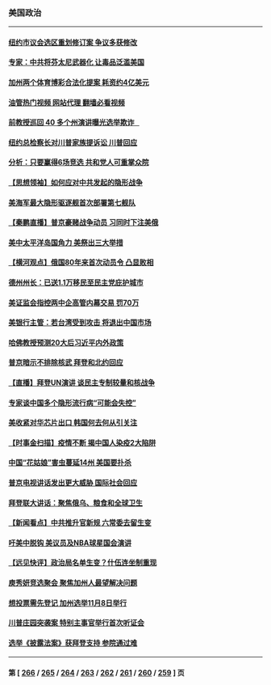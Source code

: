 ### 美国政治
---
#### [纽约市议会选区重划修订案 争议多获修改](../../pages/ncid1078159/n13830135.md?09221645) 
#### [专家：中共将芬太尼武器化 让毒品泛滥美国](../../pages/ncid1078159/n13829990.md?09221645) 
#### [加州两个体育博彩合法化提案 耗资约4亿美元](../../pages/ncid1078159/n13829980.md?09221645) 
#### [油管热门视频 网站代理 翻墙必看视频](http://209.222.30.114:81/youtube.html?09221645)
#### [前教授巡回 40 多个州演讲曝光选举欺诈   ](../../pages/ncid1078159/n13829983.md?09221645) 
#### [纽约总检察长对川普家族提诉讼 川普回应](../../pages/ncid1078159/n13829890.md?09221645) 
#### [分析：只要赢得6场竞选 共和党人可重掌众院](../../pages/ncid1078159/n13829946.md?09221645) 
#### [【思想领袖】如何应对中共发起的隐形战争](../../pages/ncid1078159/n13810274.md?09221645) 
#### [美海军最大隐形驱逐舰首次部署第七舰队](../../pages/ncid1078159/n13829845.md?09221645) 
#### [【秦鹏直播】普京豪赌战争动员 习同时下注美俄](../../pages/ncid1078159/n13829889.md?09221645) 
#### [美中太平洋岛国角力 美祭出三大举措](../../pages/ncid1078159/n13829861.md?09221645) 
#### [【横河观点】俄国80年来首次动员令 凸显败相](../../pages/ncid1078159/n13829734.md?09221645) 
#### [德州州长：已送1.1万移民至民主党庇护城市](../../pages/ncid1078159/n13829887.md?09221645) 
#### [美证监会指控两中企高管内幕交易 罚70万](../../pages/ncid1078159/n13829866.md?09221645) 
#### [美银行主管：若台湾受到攻击 将退出中国市场](../../pages/ncid1078159/n13829852.md?09221645) 
#### [哈佛教授预测20大后习近平内外政策](../../pages/ncid1078159/n13829176.md?09221645) 
#### [普京暗示不排除核武 拜登和北约回应](../../pages/ncid1078159/n13829822.md?09221645) 
#### [【直播】拜登UN演讲 谈民主专制较量和核战争](../../pages/ncid1078159/n13829827.md?09221645) 
#### [专家谈中国多个隐形流行病“可能会失控”](../../pages/ncid1078159/n13829808.md?09221645) 
#### [美收紧对华芯片出口 韩国何去何从引关注](../../pages/ncid1078159/n13829752.md?09221645) 
#### [【时事金扫描】疫情不断 揭中国人染疫2大陷阱](../../pages/ncid1078159/n13829333.md?09221645) 
#### [中国“花姑娘”害虫蔓延14州 美国要扑杀](../../pages/ncid1078159/n13829751.md?09221645) 
#### [普京电视讲话发出更大威胁 国际社会回应](../../pages/ncid1078159/n13829615.md?09221645) 
#### [拜登联大讲话：聚焦俄乌、粮食和全球卫生](../../pages/ncid1078159/n13829581.md?09221645) 
#### [【新闻看点】中共推升官新规 六常委去留生变](../../pages/ncid1078159/n13829166.md?09221645) 
#### [吁美中脱钩 美议员及NBA球星国会演讲](../../pages/ncid1078159/n13829285.md?09221645) 
#### [【远见快评】政治局名单生变？什伍连坐制重现](../../pages/ncid1078159/n13829328.md?09221645) 
#### [庾秀妍竞选聚会 聚焦加州人最望解决问题](../../pages/ncid1078159/n13829294.md?09221645) 
#### [想投票需先登记 加州选举11月8日举行](../../pages/ncid1078159/n13829289.md?09221645) 
#### [川普庄园突袭案 特别主事官举行首次听证会](../../pages/ncid1078159/n13829219.md?09221645) 
#### [选举《披露法案》获拜登支持 参院通过难](../../pages/ncid1078159/n13829037.md?09221645) 

---
#### 第 [ [266](./266.md?09221645) / [265](./265.md?09221645) / [264](./264.md?09221645) / [263](./263.md?09221645) / [262](./262.md?09221645) / [261](./261.md?09221645) / [260](./260.md?09221645) / [259](./259.md?09221645) ] 页
